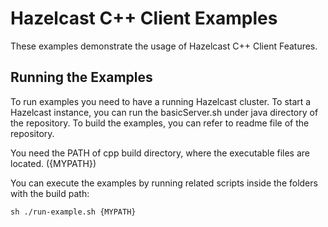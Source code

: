 # Hazelcast C++ Client Examples

These examples demonstrate the usage of Hazelcast C++ Client Features.

## Running the Examples

To run examples you need to have a running Hazelcast cluster. To start a Hazelcast instance, you can run the basicServer.sh under java directory of the repository. To build the examples, you can refer to readme file of the repository.

You need the PATH of cpp build directory, where the executable files are located. ({MYPATH})

You can execute the examples by running related scripts inside the folders with the build path:
```
sh ./run-example.sh {MYPATH}
```
